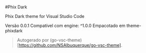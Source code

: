 #Phix Dark

Phix Dark theme for Visual Studio Code

Versão 0.0.1
Compatível com engine: ^1.0.0
Empacotado em theme-phixdark

> Autogerado por (go-vsc-theme)[https://github.com/NSAlbuquerque/go-vsc-theme].